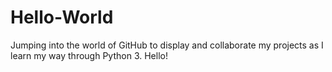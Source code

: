 # Hello-World
Jumping into the world of GitHub to display and collaborate my projects as I learn my way through Python 3. Hello!
